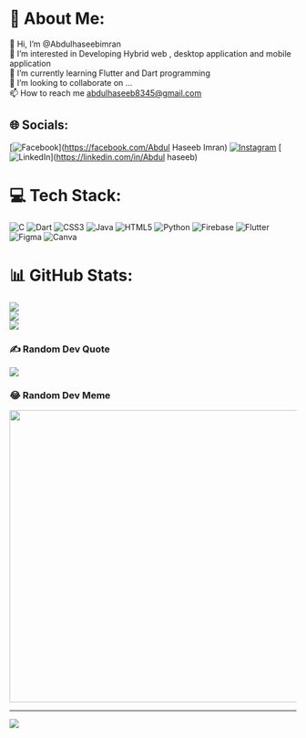 # 💫 About Me:
👋 Hi, I’m @Abdulhaseebimran<br>👀 I’m interested in Developing Hybrid web , desktop application and mobile application<br>🌱 I’m currently learning Flutter and Dart programming<br>💞️ I’m looking to collaborate on ...<br>📫 How to reach me abdulhaseeb8345@gmail.com


## 🌐 Socials:
[![Facebook](https://img.shields.io/badge/.svg?logo=Facebook&logoColor=white)](https://facebook.com/Abdul Haseeb Imran) [![Instagram](https://img.shields.io/badge/Instagram-%23E4405F.svg?logo=Instagram&logoColor=white)](https://instagram.com/Abdulhaseebimran) [![LinkedIn](https://img.shields.io/badge/LinkedIn-%230077B5.svg?logo=linkedin&logoColor=white)](https://linkedin.com/in/Abdul haseeb) 

# 💻 Tech Stack:
![C](https://img.shields.io/badge/c-%2300599C.svg?style=for-the-badge&logo=c&logoColor=white) ![Dart](https://img.shields.io/badge/dart-%230175C2.svg?style=for-the-badge&logo=dart&logoColor=white) ![CSS3](https://img.shields.io/badge/css3-%231572B6.svg?style=for-the-badge&logo=css3&logoColor=white) ![Java](https://img.shields.io/badge/java-%23ED8B00.svg?style=for-the-badge&logo=java&logoColor=white) ![HTML5](https://img.shields.io/badge/html5-%23E34F26.svg?style=for-the-badge&logo=html5&logoColor=white) ![Python](https://img.shields.io/badge/python-3670A0?style=for-the-badge&logo=python&logoColor=ffdd54) ![Firebase](https://img.shields.io/badge/firebase-%23039BE5.svg?style=for-the-badge&logo=firebase) ![Flutter](https://img.shields.io/badge/Flutter-%2302569B.svg?style=for-the-badge&logo=Flutter&logoColor=white) 	![Figma](https://img.shields.io/badge/figma-%23F24E1E.svg?style=for-the-badge&logo=figma&logoColor=white) ![Canva](https://img.shields.io/badge/Canva-%2300C4CC.svg?style=for-the-badge&logo=Canva&logoColor=white)
# 📊 GitHub Stats:
![](https://github-readme-stats.vercel.app/api?username=Abdulhaseebimran&theme=monokai&hide_border=false&include_all_commits=true&count_private=true)<br/>
![](https://github-readme-streak-stats.herokuapp.com/?user=Abdulhaseebimran&theme=monokai&hide_border=false)<br/>
![](https://github-readme-stats.vercel.app/api/top-langs/?username=Abdulhaseebimran&theme=monokai&hide_border=false&include_all_commits=true&count_private=true&layout=compact)

### ✍️ Random Dev Quote
![](https://quotes-github-readme.vercel.app/api?type=vetical&theme=radical)

### 😂 Random Dev Meme
<img src="https://random-memer.herokuapp.com/" width="512px"/>

---
[![](https://visitcount.itsvg.in/api?id=Abdulhaseebimran&icon=9&color=6)](https://visitcount.itsvg.in)


<!---
Abdulhaseebimran/Abdulhaseebimran is a ✨ special ✨ repository because its `README.md` (this file) appears on your GitHub profile.
You can click the Preview link to take a look at your changes.
--->
